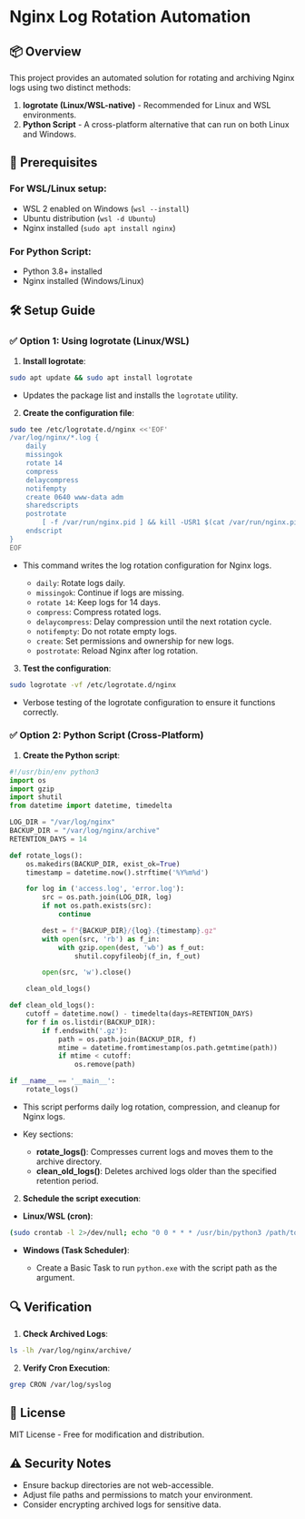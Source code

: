 # Nginx Log Rotation Automation

## 📦 Overview

This project provides an automated solution for rotating and archiving Nginx logs using two distinct methods:

1. **logrotate (Linux/WSL-native)** - Recommended for Linux and WSL environments.
2. **Python Script** - A cross-platform alternative that can run on both Linux and Windows.

## 📌 Prerequisites

### For WSL/Linux setup:

* WSL 2 enabled on Windows (`wsl --install`)
* Ubuntu distribution (`wsl -d Ubuntu`)
* Nginx installed (`sudo apt install nginx`)

### For Python Script:

* Python 3.8+ installed
* Nginx installed (Windows/Linux)

## 🛠️ Setup Guide

### ✅ Option 1: Using logrotate (Linux/WSL)

1. **Install logrotate**:

```bash
sudo apt update && sudo apt install logrotate
```

* Updates the package list and installs the `logrotate` utility.

2. **Create the configuration file**:

```bash
sudo tee /etc/logrotate.d/nginx <<'EOF'
/var/log/nginx/*.log {
    daily
    missingok
    rotate 14
    compress
    delaycompress
    notifempty
    create 0640 www-data adm
    sharedscripts
    postrotate
        [ -f /var/run/nginx.pid ] && kill -USR1 $(cat /var/run/nginx.pid)
    endscript
}
EOF
```

* This command writes the log rotation configuration for Nginx logs.

  * `daily`: Rotate logs daily.
  * `missingok`: Continue if logs are missing.
  * `rotate 14`: Keep logs for 14 days.
  * `compress`: Compress rotated logs.
  * `delaycompress`: Delay compression until the next rotation cycle.
  * `notifempty`: Do not rotate empty logs.
  * `create`: Set permissions and ownership for new logs.
  * `postrotate`: Reload Nginx after log rotation.

3. **Test the configuration**:

```bash
sudo logrotate -vf /etc/logrotate.d/nginx
```

* Verbose testing of the logrotate configuration to ensure it functions correctly.

### ✅ Option 2: Python Script (Cross-Platform)

1. **Create the Python script**:

```python
#!/usr/bin/env python3
import os
import gzip
import shutil
from datetime import datetime, timedelta

LOG_DIR = "/var/log/nginx"
BACKUP_DIR = "/var/log/nginx/archive"
RETENTION_DAYS = 14

def rotate_logs():
    os.makedirs(BACKUP_DIR, exist_ok=True)
    timestamp = datetime.now().strftime('%Y%m%d')

    for log in ('access.log', 'error.log'):
        src = os.path.join(LOG_DIR, log)
        if not os.path.exists(src):
            continue

        dest = f"{BACKUP_DIR}/{log}.{timestamp}.gz"
        with open(src, 'rb') as f_in:
            with gzip.open(dest, 'wb') as f_out:
                shutil.copyfileobj(f_in, f_out)

        open(src, 'w').close()

    clean_old_logs()

def clean_old_logs():
    cutoff = datetime.now() - timedelta(days=RETENTION_DAYS)
    for f in os.listdir(BACKUP_DIR):
        if f.endswith('.gz'):
            path = os.path.join(BACKUP_DIR, f)
            mtime = datetime.fromtimestamp(os.path.getmtime(path))
            if mtime < cutoff:
                os.remove(path)

if __name__ == '__main__':
    rotate_logs()
```

* This script performs daily log rotation, compression, and cleanup for Nginx logs.
* Key sections:

  * **rotate\_logs()**: Compresses current logs and moves them to the archive directory.
  * **clean\_old\_logs()**: Deletes archived logs older than the specified retention period.

2. **Schedule the script execution**:

* **Linux/WSL (cron)**:

```bash
(sudo crontab -l 2>/dev/null; echo "0 0 * * * /usr/bin/python3 /path/to/script.py") | sudo crontab -
```

* **Windows (Task Scheduler)**:

  * Create a Basic Task to run `python.exe` with the script path as the argument.

## 🔍 Verification

1. **Check Archived Logs**:

```bash
ls -lh /var/log/nginx/archive/
```

2. **Verify Cron Execution**:

```bash
grep CRON /var/log/syslog
```

## 📜 License

MIT License - Free for modification and distribution.

## ⚠️ Security Notes

* Ensure backup directories are not web-accessible.
* Adjust file paths and permissions to match your environment.
* Consider encrypting archived logs for sensitive data.
